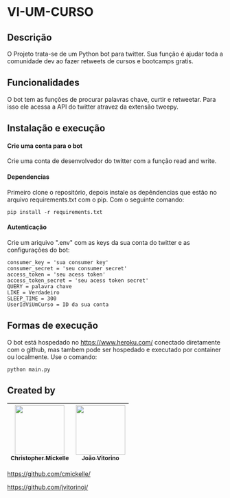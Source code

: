 # VI-UM-CURSO


## Descrição 
O Projeto trata-se de um Python bot para twitter. Sua função é ajudar
toda a comunidade dev ao fazer retweets de cursos e bootcamps gratis.


## Funcionalidades
O bot tem as funções de procurar palavras chave, curtir e retweetar.
Para isso ele acessa a API do twitter atravez da extensão tweepy.

## Instalação e execução
#### Crie uma conta para o bot
Crie uma conta de desenvolvedor do twitter com a função read and write.

#### Dependencias
Primeiro clone o repositório, depois instale as depêndencias que estão no arquivo 
requirements.txt com o pip. Com o seguinte comando:
```
pip install -r requirements.txt
```
#### Autenticação
Crie um ariquivo ".env" com as keys da sua conta do twitter e as configurações do bot:
```
consumer_key = 'sua consumer key'
consumer_secret = 'seu consumer secret'
access_token = 'seu acess token'
access_token_secret = 'seu acess token secret'
QUERY = palavra chave
LIKE = Verdadeiro
SLEEP_TIME = 300
UserIdViUmCurso = ID da sua conta
```
## Formas de execução
O bot está hospedado no https://www.heroku.com/ conectado diretamente com o 
github, mas tambem pode ser hospedado e executado por container ou localmente.
Use o comando:
```
python main.py
```

## Created by
| [<img src="https://avatars.githubusercontent.com/u/94025010?v=4" width=115><br><sub>Christopher Mickelle</sub>](https://github.com/cmickelle) | [<img src="https://avatars.githubusercontent.com/u/31418573?v=4" width=115><br><sub>João Vitorino</sub>](https://github.com/jvitorinoj) |
|:---------------------------------------------------------------------------------------------------------------------------------------------:|:---------------------------------------------------------------------------------------------------------------------------------------:|


https://github.com/cmickelle/

https://github.com/jvitorinoj/
